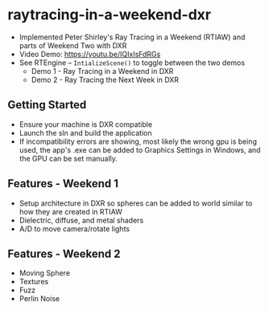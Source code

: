 # raytracing-in-a-weekend-dxr
- Implemented Peter Shirley's Ray Tracing in a Weekend (RTIAW) and parts of Weekend Two with DXR
- Video Demo: https://youtu.be/IQIxIsFdRGs 
- See RTEngine – ```IntializeScene()``` to toggle between the two demos
  -	Demo 1 - Ray Tracing in a Weekend in DXR
  -	Demo 2 - Ray Tracing the Next Week in DXR


## Getting Started
- Ensure your machine is DXR compatible 
- Launch the sln and build the application
- If incompatibility errors are showing, most likely the wrong gpu is being used, the app's .exe can be added to Graphics Settings in Windows, and the GPU can be set manually.

## Features - Weekend 1
- Setup architecture in DXR so spheres can be added to world similar to how they are created in RTIAW
- Dielectric, diffuse, and metal shaders
- A/D to move camera/rotate lights

## Features - Weekend 2
- Moving Sphere
- Textures
- Fuzz
- Perlin Noise
